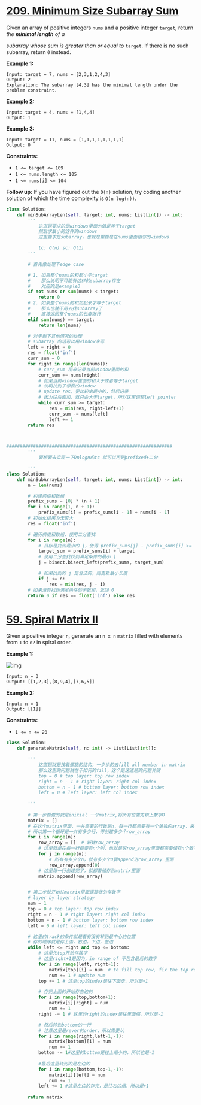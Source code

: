 # [209. Minimum Size Subarray Sum](https://leetcode.com/problems/minimum-size-subarray-sum/)

Given an array of positive integers `nums` and a positive integer `target`, return *the **minimal length** of a* 

*subarray* *whose sum is greater than or equal to* `target`. If there is no such subarray, return `0` instead.

**Example 1:**

```
Input: target = 7, nums = [2,3,1,2,4,3]
Output: 2
Explanation: The subarray [4,3] has the minimal length under the problem constraint.
```

**Example 2:**

```
Input: target = 4, nums = [1,4,4]
Output: 1
```

**Example 3:**

```
Input: target = 11, nums = [1,1,1,1,1,1,1,1]
Output: 0
```

 

**Constraints:**

- `1 <= target <= 109`
- `1 <= nums.length <= 105`
- `1 <= nums[i] <= 104`

**Follow up:** If you have figured out the `O(n)` solution, try coding another solution of which the time complexity is `O(n log(n))`.

```python
class Solution:
    def minSubArrayLen(self, target: int, nums: List[int]) -> int:
        '''
            这道题要求的是windows里面的值是等于target
            然后求最小的这样的windows
            这里要求是subarray，也就是需要是在nums里面相邻的windows

            tc: O(n) sc: O(1)
        '''

        # 首先像处理下edge case

        # 1. 如果整个nums的和都小于target
        #    那么说明不可能有这样的subarray存在
        #    对应的是example3
        if not nums or sum(nums) < target:
            return 0
        # 2. 如果整个nums的和加起来才等于target
        #    那么也就不用去找subarray了
        #    直接返回整个nums的长度就行
        elif sum(nums) == target:
            return len(nums)

        # 对于剩下其他情况的处理
        # subarray 的话可以用window来写
        left = right = 0
        res = float('inf')
        curr_sum = 0
        for right in range(len(nums)):
            # curr_sum 用来记录当前window里面的和
            curr_sum += nums[right]
            # 如果当前window里面的和大于或者等于target
            # 说明找到了想要的window
            # update res，要比较出最小的，然后记录
            # 因为往后面加，就只会大于target，所以这里调整left pointer
            while curr_sum >= target:
                res = min(res, right-left+1)
                curr_sum -= nums[left]
                left += 1
        return res



##############################################################
        '''
            要想要去实现一下Onlogn的tc 就可以用到prefixed+二分

        '''
class Solution:
    def minSubArrayLen(self, target: int, nums: List[int]) -> int:
        n = len(nums)

        # 构建前缀和数组
        prefix_sums = [0] * (n + 1)
        for i in range(1, n + 1):
            prefix_sums[i] = prefix_sums[i - 1] + nums[i - 1]
        # 初始化结果为无穷大
        res = float('inf')

        # 遍历前缀和数组，使用二分查找
        for i in range(n):
            # 目标是找到最小的 j，使得 prefix_sums[j] - prefix_sums[i] >= target
            target_sum = prefix_sums[i] + target
            # 使用二分查找找到满足条件的最小 j
            j = bisect.bisect_left(prefix_sums, target_sum)

            # 如果找到的 j 是合法的，则更新最小长度
            if j <= n:
                res = min(res, j - i)
        # 如果没有找到满足条件的子数组，返回 0
        return 0 if res == float('inf') else res

```





# [59. Spiral Matrix II](https://leetcode.com/problems/spiral-matrix-ii/)

Given a positive integer `n`, generate an `n x n` `matrix` filled with elements from `1` to `n2` in spiral order.

 

**Example 1:**

![img](https://assets.leetcode.com/uploads/2020/11/13/spiraln.jpg)

```
Input: n = 3
Output: [[1,2,3],[8,9,4],[7,6,5]]
```

**Example 2:**

```
Input: n = 1
Output: [[1]]
```

 

**Constraints:**

- `1 <= n <= 20`



```python
class Solution:
    def generateMatrix(self, n: int) -> List[List[int]]:

        '''
            这道题就是按着螺旋的结构，一步步的去fill all number in matrix
            那么这里的问题就在于如何的fill，这个是这道题的问题关键
            top = 0 # top layer: top row index
            right = n - 1 # right layer: right col index
            bottom = n - 1 # bottom layer: bottom row index
            left = 0 # left layer: left col index
         
        '''
        
        # 第一步要做的就是initial 一个matrix,将所有位置先填上数字0
        matrix = []
        # 在这个matrix里面，一共需要的行数是n，每一行都需要有一个单独的array，来存列数为n的数字
        # 所以第一个循环是一共有多少行，得创建多少个row_array
        for i in range(n):
            row_array = []  # 新建row_array
            # 这里就是在每一行都要有n个列，也就是说row_array里面都需要储存n个数字
            for j in range(n):
                # 所有有多少个n，就有多少个0要append进row_array 里面
                row_array.append(0)
            # 这里每一行创建完了，就都要储存到matrix里面
            matrix.append(row_array)


        # 第二步就开始往matrix里面螺旋状的存数字
        # layer by layer strategy
        num = 1
        top = 0 # top layer: top row index
        right = n - 1 # right layer: right col index
        bottom = n - 1 # bottom layer: bottom row index
        left = 0 # left layer: left col index

        # 这里的track的条件就是看有没有转到最中心的位置
        # 存的顺序就是存上面，右边，下边，左边
        while left <= right and top <= bottom:
            # 这里先top开始存数字
            # 这里right+1是因为，in range of 不包含最后的数字
            for i in range(left, right+1): 
                matrix[top][i] = num  # to fill top row, fix the top row index and increment the col position
                num += 1 # update num
            top += 1 # 这里top的index是往下面走，所以是+1

            # 存完上面的开始存右边的
            for i in range(top,bottom+1):
                matrix[i][right] = num
                num += 1
            right -= 1 # 这里的right的index是往里面缩，所以是-1

            # 然后转到bottom的一行
            # 注意这里是rever的order，所以需要从
            for i in range(right,left-1,-1): 
                matrix[bottom][i] = num
                num += 1
            bottom -= 1#这里的bottom是往上缩小的，所以也是-1
            
            #最后这里转到的是左边的
            for i in range(bottom,top-1,-1):
                matrix[i][left] = num
                num += 1
            left += 1 #这里左边的存完，是往右边缩，所以是+1
            
        return matrix
```


